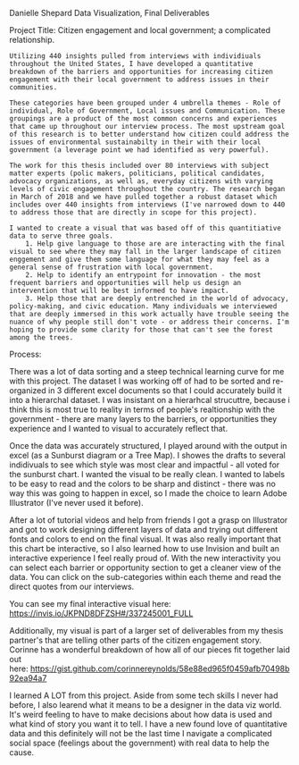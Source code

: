 Danielle Shepard
Data Visualization, Final Deliverables

Project Title:
Citizen engagement and local government; a complicated relationship.

	Utilizing 440 insights pulled from interviews with individiuals throughout the United States, I have developed a quantitative breakdown of the barriers and opportunities for increasing citizen engagement with their local government to address issues in their communities.  
	
	These categories have been grouped under 4 umbrella themes - Role of individual, Role of Government, Local issues and Communication. These groupings are a product of the most common concerns and experiences that came up throughout our interview process. The most upstream goal of this research is to better understand how citizen could address the issues of environmental sustainabilty in their with their local government (a leverage point we had identified as very powerful).
	
	The work for this thesis included over 80 interviews with subject matter experts (polic makers, politicians, political candidates, advocacy organizations, as well as, everyday citizens with varying levels of civic engagement throughout the country. The research began in March of 2018 and we have pulled together a robust dataset which includes over 440 insights from interviews (I've narrowed down to 440 to address those that are directly in scope for this project).
	
	I wanted to create a visual that was based off of this quantitiative data to serve three goals. 
		1. Help give language to those are are interacting with the final visual to see where they may fall in the larger landscape of citizen enggement and give them some language for what they may feel as a general sense of frustration with local government.
		2. Help to identify an entrypoint for innovation - the most frequent barriers and opportunities will help us design an intervention that will be best informed to have impact.
		3. Help those that are deeply entrenched in the world of advocacy, policy-making, and civic education. Many individuals we interviewed that are deeply immersed in this work actually have trouble seeing the nuance of why people still don't vote - or address their concerns. I'm hoping to provide some clarity for those that can't see the forest among the trees. 

Process:

There was a lot of data sorting and a steep technical learning curve for me with this project. The dataset I was working off of had to be sorted and re-organized in 3 different excel documents so that I could accurately build it into a hierarchal dataset. I was insistant on a hierarhcal strucuttre, because i think this is most true to reality in terms of people's realtionship with the government - there are many layers to the barriers, or opportunities they experience and I wanted to visual to accurately reflect that. 

Once the data was accurately structured, I played around with the output in excel (as a Sunburst diagram or a Tree Map). I showes the drafts to several indidivuals to see which style was most clear and impactful - all voted for the sunburst chart. I wanted the visual to be really clean. I wanted to labels to be easy to read and the colors to be sharp and distinct - there was no way this was going to happen in excel, so I made the choice to learn Adobe Illustrator (I've never used it before).

After a lot of tutorial videos and help from friends I got a grasp on Illustrator and got to work designing different layers of data and trying out different fonts and colors to end on the final visual. It was also really important that this chart be interactive, so I also learned how to use Invision and built an interactive experience I feel really proud of. With the new interactivity you can select each barrier or opportunity section to get a cleaner view of the data. You can click on the sub-categories within each theme and read the direct quotes from our interviews.

You can see my final interactive visual here:
https://invis.io/JKPND8DFZSH#/337245001_FULL


Additionally, my visual is part of a larger set of deliverables from my thesis partner's that are telling other parts of the citizen engagement story. Corinne has a wonderful breakdown of how all of our pieces fit together laid out here: https://gist.github.com/corinnereynolds/58e88ed965f0459afb70498b92ea94a7

I learned A LOT from this project. Aside from some tech skills I never had before, I also learend what it means to be a designer in the data viz world. It's weird feeling to have to make decisions about how data is used and what kind of story you want it to tell. I have a new found love of quantitative data and this definitely will not be the last time I navigate a complicated social space (feelings about the government) with real data to help the cause.
